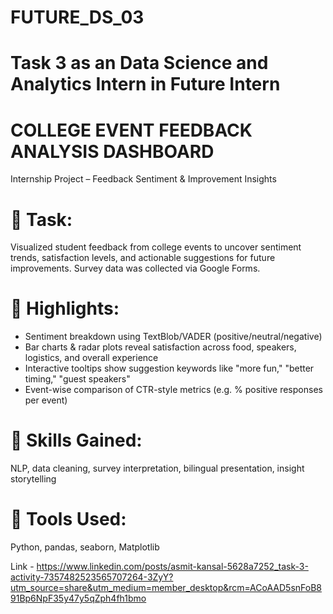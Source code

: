 # FUTURE_DS_03
# Task 3 as an Data Science and Analytics Intern in Future Intern

# COLLEGE EVENT FEEDBACK ANALYSIS DASHBOARD
Internship Project – Feedback Sentiment & Improvement Insights
# 🔹 Task: 
Visualized student feedback from college events to uncover sentiment trends, satisfaction levels, and actionable suggestions for future improvements. Survey data was collected via Google Forms.
# 🔹 Highlights:
- Sentiment breakdown using TextBlob/VADER (positive/neutral/negative)
- Bar charts & radar plots reveal satisfaction across food, speakers, logistics, and overall experience
- Interactive tooltips show suggestion keywords like "more fun," "better timing," "guest speakers"
- Event-wise comparison of CTR-style metrics (e.g. % positive responses per event)
# 🔹 Skills Gained: 
NLP, data cleaning, survey interpretation, bilingual presentation, insight storytelling
# 🔹 Tools Used: 
Python, pandas, seaborn, Matplotlib

Link - https://www.linkedin.com/posts/asmit-kansal-5628a7252_task-3-activity-7357482523565707264-3ZyY?utm_source=share&utm_medium=member_desktop&rcm=ACoAAD5snFoB891Bp6NpF35y47y5qZph4fh1bmo
